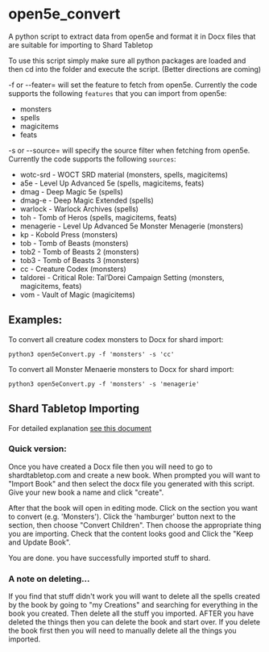 # open5e_convert
A python script to extract data from open5e and format it in Docx files that are suitable for importing to Shard Tabletop

To use this script simply make sure all python packages are loaded and then cd into the folder and execute the script. (Better directions are coming)

-f or --feater= will set the feature to fetch from open5e. Currently the code supports the following `features` that you can import from open5e:

- monsters
- spells
- magicitems
- feats

-s or --source= will specify the source filter when fetching from open5e. Currently the code supports the following `sources`:

- wotc-srd - WOCT SRD material (monsters, spells, magicitems)
- a5e - Level Up Advanced 5e (spells, magicitems, feats)
- dmag - Deep Magic 5e (spells)
- dmag-e - Deep Magic Extended (spells)
- warlock - Warlock Archives (spells)
- toh - Tomb of Heros (spells, magicitems, feats)
- menagerie - Level Up Advanced 5e Monster Menagerie (monsters)
- kp - Kobold Press (monsters)
- tob - Tomb of Beasts (monsters)
- tob2 - Tomb of Beasts 2 (monsters)
- tob3 - Tomb of Beasts 3 (monsters)
- cc - Creature Codex (monsters)
- taldorei - Critical Role: Tal’Dorei Campaign Setting (monsters, magicitems, feats)
- vom - Vault of Magic (magicitems)

## Examples:
To convert all creature codex monsters to Docx for shard import:

```python3 open5eConvert.py -f 'monsters' -s 'cc'```

To convert all Monster Menaerie monsters to Docx for shard import:

```python3 open5eConvert.py -f 'monsters' -s 'menagerie'```

## Shard Tabletop Importing
For detailed explanation [see this document](https://www.shardtabletop.com/howto/importing-books-and-content-conversion?rq=convert)

### Quick version:
Once you have created a Docx file then you will need to go to shardtabletop.com and create a new book. When prompted you will want to "Import Book" and then select the docx file you generated with this script. Give your new book a name and click "create".

After that the book will open in editing mode. Click on the section you want to convert (e.g. 'Monsters'). Click the 'hamburger' button next to the section, then choose "Convert Children". Then choose the appropriate thing you are importing. Check that the content looks good and Click the "Keep and Update Book".

You are done. you have successfully imported stuff to shard.

### A note on deleting...
If you find that stuff didn't work you will want to delete all the spells created by the book by going to "my Creations" and searching for everything in the book you created. Then delete all the stuff you imported. AFTER you have deleted the things then you can delete the book and start over. If you delete the book first then you will need to manually delete all the things you imported.
